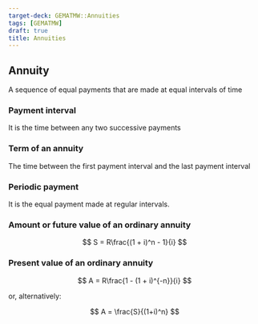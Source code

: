 ```yaml
---
target-deck: GEMATMW::Annuities
tags: [GEMATMW]
draft: true
title: Annuities
---
```


## Annuity

A sequence of equal payments that are made at equal intervals of time

<!--ID: 1709742091729-->

### Payment interval

It is the time between any two successive payments

<!--ID: 1709742091735-->

### Term of an annuity

The time between the first payment interval and the last payment interval

<!--ID: 1709742091741-->

### Periodic payment

It is the equal payment made at regular intervals.

<!--ID: 1709742091747-->

### Amount or future value of an ordinary annuity

$$
S = R\frac{(1 + i)^n - 1}{i}
$$
<!--ID: 1709742091752-->

### Present value of an ordinary annuity

$$
A = R\frac{1 - (1 + i)^{-n}}{i}
$$

or, alternatively:

$$
A = \frac{S}{(1+i)^n}
$$
<!--ID: 1709742091758-->
